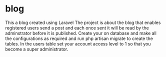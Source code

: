 # blog
This a blog created using Laravel
The project is about the blog that enables registered users send a post and each once sent it will be read by the adminstrator before it is published.
Create your on database and make all the configurations as required and run php artisan migrate to create the tables. In the users table set your account access level to 1 so that you become a super administrator.
